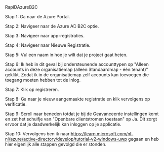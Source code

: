 RapiDAzureB2C

Stap 1: Ga naar de Azure Portal.

Stap 2: Navigeer naar de Azure AD B2C optie.

Stap 3: Navigeer naar app-registraties.

Stap 4: Navigeer naar Nieuwe Registratie.

Stap 5: Vul een naam in hoe je wilt dat je project gaat heten.

Stap 6: Ik heb in dit geval bij ondersteunende accounttypen op "Alleen accounts in deze organisatiemap (alleen Standaardmap - één tenant)" geklikt. Zodat ik in de organisatiemap zelf accounts kan toevoegen die toegang moeten hebben tot de inlog.

Stap 7: Klik op registreren.

Stap 8: Ga naar je nieuw aangemaakte registratie en klik vervolgens op verificatie.

Stap 9: Scroll naar beneden totdat je bij de Geavanceerde instellingen komt en zet het schuifje van "Openbare clientstromen toestaan" op Ja. Dit zorgt ervoor dat je daadwerkelijk kan inloggen op je applicatie.

Stap 10: Vervolgens ben ik naar https://learn.microsoft.com/nl-nl/azure/active-directory/develop/tutorial-v2-windows-uwp gegaan en heb hier eigenlijk alle stappen gevolgd die er stonden.






